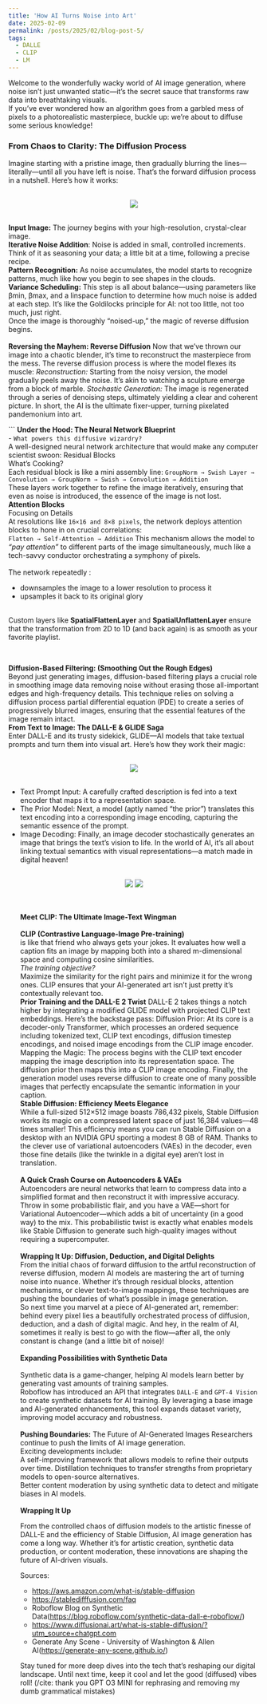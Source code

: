 ```yaml
---
title: 'How AI Turns Noise into Art'
date: 2025-02-09
permalink: /posts/2025/02/blog-post-5/
tags:
  - DALLE
  - CLIP
  - LM
---
```


Welcome to the wonderfully wacky world of AI image generation, where noise isn’t just unwanted static—it’s the secret sauce that transforms raw data into breathtaking visuals. 
<br>
If you’ve ever wondered how an algorithm goes from a garbled mess of pixels to a photorealistic masterpiece, buckle up: we’re about to diffuse some serious knowledge!

### From Chaos to Clarity: The Diffusion Process
<p> Imagine starting with a pristine image, then gradually blurring the lines—literally—until all you have left is noise. That’s the forward diffusion process in a nutshell. Here’s how it works: <br>
<br>

<center>
<img src="https://raw.githubusercontent.com/somiljain7/somiljain7.github.io/main/images/flow_forward_reverse_diffusion.png">
</center>

<br>

<strong>Input Image:</strong> The journey begins with your high-resolution, crystal-clear image.<br>
<strong>Iterative Noise Addition</strong>: Noise is added in small, controlled increments. Think of it as seasoning your data; a little bit at a time, following a precise recipe.<br>
<strong>Pattern Recognition:</strong> As noise accumulates, the model starts to recognize patterns, much like how you begin to see shapes in the clouds.<br>
<strong>Variance Scheduling:</strong> This step is all about balance—using parameters like βmin, βmax, and a linspace function to determine how much noise is added at each step. It’s like the Goldilocks principle for AI: not too little, not too much, just right.<br>
Once the image is thoroughly “noised-up,” the magic of reverse diffusion begins.<br>
<br>
<strong>Reversing the Mayhem: Reverse Diffusion</strong>
Now that we’ve thrown our image into a chaotic blender, it’s time to reconstruct the masterpiece from the mess. The reverse diffusion process is where the model flexes its muscle:
<em>Reconstruction:</em> Starting from the noisy version, the model gradually peels away the noise. It’s akin to watching a sculpture emerge from a block of marble.
<em>Stochastic Generation:</em> The image is regenerated through a series of denoising steps, ultimately yielding a clear and coherent picture. In short, the AI is the ultimate fixer-upper, turning pixelated pandemonium into art.
</p>
<p>
 ```
<strong>Under the Hood: The Neural Network Blueprint</strong><br>
- <code>What powers this diffusive wizardry?</code><br>
A well-designed neural network architecture that would make any computer scientist swoon:
Residual Blocks<br>
What’s Cooking?<br>
 Each residual block is like a mini assembly line:
<code>GroupNorm → Swish Layer → Convolution → GroupNorm → Swish → Convolution → Addition</code> <br>
 These layers work together to refine the image iteratively, ensuring that even as noise is introduced, the essence of the image is not lost.
<br>
 <strong> Attention Blocks </strong> <br>
Focusing on Details <br>
 At resolutions like <code>16×16 and 8×8 pixels</code>, the network deploys attention blocks to hone in on crucial correlations: <br>
<code>Flatten → Self-Attention → Addition</code>
 This mechanism allows the model to <em>“pay attention”</em> to different parts of the image simultaneously, much like a tech-savvy conductor orchestrating a symphony of pixels.<br><br>
The network repeatedly :
<ul>
<li>downsamples the image to a lower resolution to process it</li>
<li> upsamples it back to its original glory </li>
</ul>
  <br>  
Custom layers like <strong>SpatialFlattenLayer</strong> and <strong>SpatialUnflattenLayer</strong> ensure that the transformation from 2D to 1D (and back again) is as smooth as your favorite playlist.
</p>  
<br>

<strong>Diffusion-Based Filtering: (Smoothing Out the Rough Edges)</strong> 
<br>
Beyond just generating images, diffusion-based filtering plays a crucial role in smoothing image data removing noise without erasing those all-important edges and high-frequency details. This technique relies on solving a diffusion process partial differential equation (PDE) to create a series of progressively blurred images, ensuring that the essential features of the image remain intact. 
<br>
<strong>From Text to Image: The DALL-E & GLIDE Saga</strong><br>
Enter DALL-E and its trusty sidekick, GLIDE—AI models that take textual prompts and turn them into visual art. Here’s how they work their magic: <br>
<br>

<center>
<img src="https://raw.githubusercontent.com/somiljain7/somiljain7.github.io/main/images/FLOW_dallle.png">
</center>

<br>
<ul>
<li>Text Prompt Input: A carefully crafted description is fed into a text encoder that maps it to a representation space.</li>
<li>The Prior Model: Next, a model (aptly named “the prior”) translates this text encoding into a corresponding image encoding, capturing the semantic essence of the prompt.</li>
<li>Image Decoding: Finally, an image decoder stochastically generates an image that brings the text’s vision to life. In the world of AI, it’s all about linking textual semantics with visual representations—a match made in digital heaven!</li>
</ul>
<br>

<center>
<img src="https://raw.githubusercontent.com/somiljain7/somiljain7.github.io/main/images/FORWARD_DIFFUSION.png">
<img src="https://raw.githubusercontent.com/somiljain7/somiljain7.github.io/main/images/REVERSE_DIFFUSION.png">

</center>

<br>
<ul>
<br><strong> Meet CLIP: The Ultimate Image-Text Wingman</strong><br><br>
<strong>CLIP (Contrastive Language-Image Pre-training)</strong><br> is like that friend who always gets your jokes. It evaluates how well a caption fits an image by mapping both into a shared m-dimensional space and computing cosine similarities. 
<br>
<em>The training objective?</em><br> Maximize the similarity for the right pairs and minimize it for the wrong ones. CLIP ensures that your AI-generated art isn’t just pretty it’s contextually relevant too.
<br>
<strong>Prior Training and the DALL-E 2 Twist</strong>
DALL-E 2 takes things a notch higher by integrating a modified GLIDE model with projected CLIP text embeddings. Here’s the backstage pass:
Diffusion Prior: At its core is a decoder-only Transformer, which processes an ordered sequence including tokenized text, CLIP text encodings, diffusion timestep encodings, and noised image encodings from the CLIP image encoder.
Mapping the Magic: The process begins with the CLIP text encoder mapping the image description into its representation space. The diffusion prior then maps this into a CLIP image encoding. Finally, the generation model uses reverse diffusion to create one of many possible images that perfectly encapsulate the semantic information in your caption.
<br>
<strong>Stable Diffusion: Efficiency Meets Elegance</strong>
<br>While a full-sized 512×512 image boasts 786,432 pixels, Stable Diffusion works its magic on a compressed latent space of just 16,384 values—48 times smaller! This efficiency means you can run Stable Diffusion on a desktop with an NVIDIA GPU sporting a modest 8 GB of RAM. Thanks to the clever use of variational autoencoders (VAEs) in the decoder, even those fine details (like the twinkle in a digital eye) aren’t lost in translation.
<br><br>
<strong>A Quick Crash Course on Autoencoders & VAEs</strong>
<br>
Autoencoders are neural networks that learn to compress data into a simplified format and then reconstruct it with impressive accuracy. Throw in some probabilistic flair, and you have a VAE—short for Variational Autoencoder—which adds a bit of uncertainty (in a good way) to the mix. This probabilistic twist is exactly what enables models like Stable Diffusion to generate such high-quality images without requiring a supercomputer.
<br><br>
<strong>Wrapping It Up: Diffusion, Deduction, and Digital Delights</strong>
<br>
From the initial chaos of forward diffusion to the artful reconstruction of reverse diffusion, modern AI models are mastering the art of turning noise into nuance. Whether it’s through residual blocks, attention mechanisms, or clever text-to-image mappings, these techniques are pushing the boundaries of what’s possible in image generation.
<br>
So next time you marvel at a piece of AI-generated art, remember: behind every pixel lies a beautifully orchestrated process of diffusion, deduction, and a dash of digital magic. And hey, in the realm of AI, sometimes it really is best to go with the flow—after all, the only constant is change (and a little bit of noise)!
<br><br>
<strong>Expanding Possibilities with Synthetic Data</strong>
<br><br>
Synthetic data is a game-changer, helping AI models learn better by generating vast amounts of training samples.<br>
Roboflow has introduced an API that integrates <code>DALL-E</code> and <code>GPT-4 Vision</code> to create synthetic datasets for AI training. By leveraging a base image and AI-generated enhancements, this tool expands dataset variety, improving model accuracy and robustness.
<br>
<br>
<strong>Pushing Boundaries:</strong> The Future of AI-Generated Images Researchers continue to push the limits of AI image generation. <br> Exciting developments include:
<br>
A self-improving framework that allows models to refine their outputs over time.
Distillation techniques to transfer strengths from proprietary models to open-source alternatives.
<br>
Better content moderation by using synthetic data to detect and mitigate biases in AI models.<br>
<br>
<strong>Wrapping It Up</strong>

From the controlled chaos of diffusion models to the artistic finesse of DALL-E and the efficiency of Stable Diffusion, AI image generation has come a long way. Whether it’s for artistic creation, synthetic data production, or content moderation, these innovations are shaping the future of AI-driven visuals.

Sources:

- https://aws.amazon.com/what-is/stable-diffusion
- https://stabledifffusion.com/faq
- Roboflow Blog on Synthetic Data(https://blog.roboflow.com/synthetic-data-dall-e-roboflow/)
- https://www.diffusionai.art/what-is-stable-diffusion/?utm_source=chatgpt.com
- Generate Any Scene - University of Washington & Allen AI(https://generate-any-scene.github.io/)



Stay tuned for more deep dives into the tech that’s reshaping our digital landscape. Until next time, keep it cool and let the good (diffused) vibes roll! (/cite: thank you GPT O3 MINI for rephrasing and removing my dumb grammatical mistakes)
